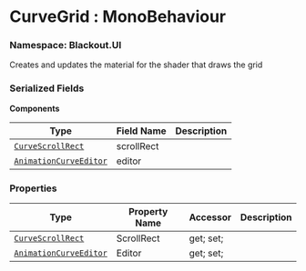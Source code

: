 # CurveGrid : MonoBehaviour
### Namespace: Blackout.UI


Creates and updates the material for the shader that draws the grid


 ### Serialized Fields

 **Components**

 | Type | Field Name | Description |
| --- | --- | --- |
| [`CurveScrollRect`](CurveScrollRect.md) | scrollRect |  |
| [`AnimationCurveEditor`](../AnimationCurveEditor.md) | editor |  |


 ### Properties
| Type | Property Name | Accessor | Description |
| --- | --- | --- | --- |
 | [`CurveScrollRect`](CurveScrollRect.md) | ScrollRect | get; set;  |  |
 | [`AnimationCurveEditor`](../AnimationCurveEditor.md) | Editor | get; set;  |  |
